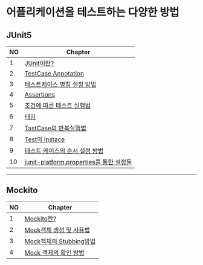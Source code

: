 # 어플리케이션을 테스트하는 다양한 방법

## JUnit5

| NO  | Chapter                                                                                                                                               |
| --- | ----------------------------------------------------------------------------------------------------------------------------------------------------- |
| 1   | [JUnit이란?](./Junit5/JUnit%EC%9D%B4%EB%9E%80.md)                                                                                                     |
| 2   | [TestCase Annotation](./Junit5/TestCase%20Annotation.md)                                                                                              |
| 3   | [테스트케이스 명칭 설정 방법](./Junit5/%ED%85%8C%EC%8A%A4%ED%8A%B8%EC%BC%80%EC%9D%B4%EC%8A%A4%20%EB%AA%85%EC%B9%AD%EC%84%A4%EC%A0%95.md)              |
| 4   | [Assertions](./Junit5/Assertions.md)                                                                                                                  |
| 5   | [조건에 따른 테스트 실행법](./Junit5/%EC%A1%B0%EA%B1%B4%EC%97%90%20%EB%94%B0%EB%A5%B8%20%ED%85%8C%EC%8A%A4%ED%8A%B8%20%EC%8B%A4%ED%96%89%EB%B2%95.md) |
| 6   | [태깅](./Junit5/%ED%83%9C%EA%B9%85.md)                                                                                                                |
| 7   | [TastCase의 반복실행법](./Junit5/TestCase%20%EB%B0%98%EB%B3%B5%EC%8B%A4%ED%96%89.md)                                                                  |
| 8   | [Test의 Instace](./Junit5/Test%EC%9D%98%20Instance.md)                                                                                                |
| 9   | [테스트 케이스의 순서 설정 방법](./Junit5/JUnit%20%ED%85%8C%EC%8A%A4%ED%8A%B8%20%EC%88%9C%EC%84%9C%EC%84%A4%EC%A0%95.md)                              |
| 10  | [junit-platform.properties를 통한 설정들](./Junit5/junit-platform.properties.md)                                                                      |

---

## Mockito

| NO  | Chapter                                                                                              |
| --- | ---------------------------------------------------------------------------------------------------- |
| 1   | [Mockito란?](./Mockito/Mokito.md)                                                                    |
| 2   | [Mock객체 생성 및 사용법](./Mockito/Mock%EA%B0%9D%EC%B2%B4%20%EC%82%AC%EC%9A%A9%EB%B2%95.md)         |
| 3   | [Mock객체의 Stubbing방법](./Mockito/Mock%EA%B0%9D%EC%B2%B4%EC%9D%98%20Stubbing%EB%B0%A9%EB%B2%95.md) |
| 4   | [Mock 객체의 확인 방법](./Mockito/Mock%EA%B0%9D%EC%B2%B4%EC%9D%98%20%ED%99%95%EC%9D%B8.md)           |

